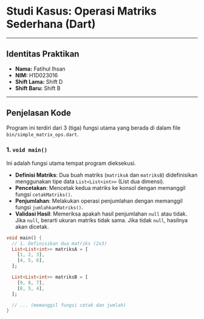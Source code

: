# Studi Kasus: Operasi Matriks Sederhana (Dart)

---

## Identitas Praktikan

* **Nama:** Fatihul Ihsan
* **NIM:** H1D023016
* **Shift Lama:** Shift D
* **Shift Baru:** Shift B

---

## Penjelasan Kode

Program ini terdiri dari 3 (tiga) fungsi utama yang berada di dalam file `bin/simple_matrix_ops.dart`.

### 1. `void main()`

Ini adalah fungsi utama tempat program dieksekusi.

* **Definisi Matriks**: Dua buah matriks (`matriksA` dan `matriksB`) didefinisikan menggunakan tipe data `List<List<int>>` (List dua dimensi).
* **Pencetakan**: Mencetak kedua matriks ke konsol dengan memanggil fungsi `cetakMatriks()`.
* **Penjumlahan**: Melakukan operasi penjumlahan dengan memanggil fungsi `jumlahkanMatriks()`.
* **Validasi Hasil**: Memeriksa apakah hasil penjumlahan `null` atau tidak. Jika `null`, berarti ukuran matriks tidak sama. Jika tidak `null`, hasilnya akan dicetak.

```dart
void main() {
  // 1. Definisikan dua matriks (2x3)
  List<List<int>> matriksA = [
    [1, 2, 3],
    [4, 5, 6],
  ];

  List<List<int>> matriksB = [
    [9, 8, 7],
    [6, 5, 4],
  ];

  // ... (memanggil fungsi cetak dan jumlah)
}
